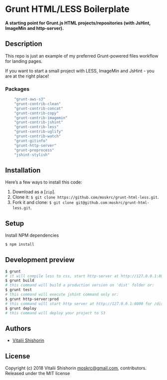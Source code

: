 # Grunt HTML/LESS Boilerplate

**A starting point for Grunt.js HTML projects/repositories (with JsHint, ImageMin and http-server).**

## Description

This repo is just an example of my preferred Grunt-powered files workflow for landing pages.

If you want to start a small project with LESS, ImageMin and JsHint - you are at the right place!

### Packages

```bash
    "grunt-aws-s3"
    "grunt-contrib-clean"
    "grunt-contrib-concat"
    "grunt-contrib-copy"
    "grunt-contrib-imagemin"
    "grunt-contrib-jshint"
    "grunt-contrib-less"
    "grunt-contrib-uglify"
    "grunt-contrib-watch"
    "grunt-gitinfo"
    "grunt-http-server"
    "grunt-preprocess"
    "jshint-stylish"
```

## Installation

Here’s a few ways to install this code:

1. Download as a [`zip`].
2. Clone it: `$ git clone https://github.com/moskrc/grunt-html-less.git`.
3. Fork it and clone: `$ git clone git@github.com:moskrc/grunt-html-less.git`.

## Setup

Install NPM dependencies

```bash
$ npm install
```

## Development preview

```bash
$ grunt
# it will compile less to css, start http-server at http://127.0.0.1:8000, and watching changes … or:
$ grunt build
# this command will build a production version on 'dist' folder or:
$ grunt test
# this command will execute jshint command only or:
$ grunt http-server:prod
# this command will start http server at http://127.0.0.1:8000 for /dist/ folder
$ grunt deploy
# this command will deploy your project to S3
```

## Authors

+ [Vitalii Shishorin](https://github.com/moskrc)

## License
Copyright (c) 2018 Vitalii Shishorin <moskrc@gmail.com>, contributors.
Released under the MIT license
